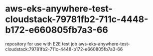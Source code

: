 # aws-eks-anywhere-test-cloudstack-79781fb2-711c-4448-b172-e660805fb7a3-66
repository for use with E2E test job aws-eks-anywhere-test-cloudstack:79781fb2-711c-4448-b172-e660805fb7a3-66
